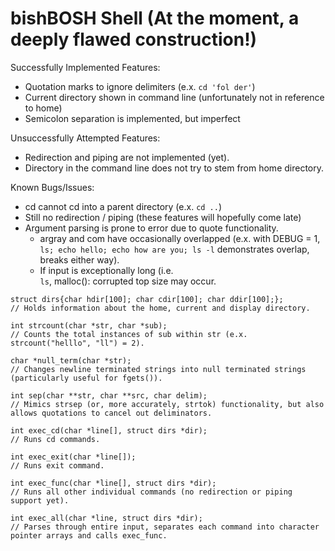# bishBOSH Shell (At the moment, a deeply flawed construction!)
Successfully Implemented Features:
- Quotation marks to ignore delimiters (e.x. `cd 'fol der'`)
- Current directory shown in command line (unfortunately not in reference to home)
- Semicolon separation is implemented, but imperfect

Unsuccessfully Attempted Features:
- Redirection and piping are not implemented (yet).
- Directory in the command line does not try to stem from home directory.

Known Bugs/Issues:
- cd cannot cd into a parent directory (e.x. `cd ..`)
- Still no redirection / piping (these features will hopefully come late)
- Argument parsing is prone to error due to quote functionality.
  - argray and com have occasionally overlapped (e.x. with DEBUG = 1, `ls; echo hello; echo how are you; ls -l` demonstrates overlap, breaks either way).
  - If input is exceptionally long (i.e. `                                                 ls`, malloc(): corrupted top size may occur.

```
struct dirs{char hdir[100]; char cdir[100]; char ddir[100];};
// Holds information about the home, current and display directory.

int strcount(char *str, char *sub);
// Counts the total instances of sub within str (e.x. strcount("helllo", "ll") = 2).

char *null_term(char *str);
// Changes newline terminated strings into null terminated strings (particularly useful for fgets()).

int sep(char **str, char **src, char delim);
// Mimics strsep (or, more accurately, strtok) functionality, but also allows quotations to cancel out deliminators.

int exec_cd(char *line[], struct dirs *dir);
// Runs cd commands.

int exec_exit(char *line[]);
// Runs exit command.

int exec_func(char *line[], struct dirs *dir);
// Runs all other individual commands (no redirection or piping support yet).

int exec_all(char *line, struct dirs *dir);
// Parses through entire input, separates each command into character pointer arrays and calls exec_func.
```
